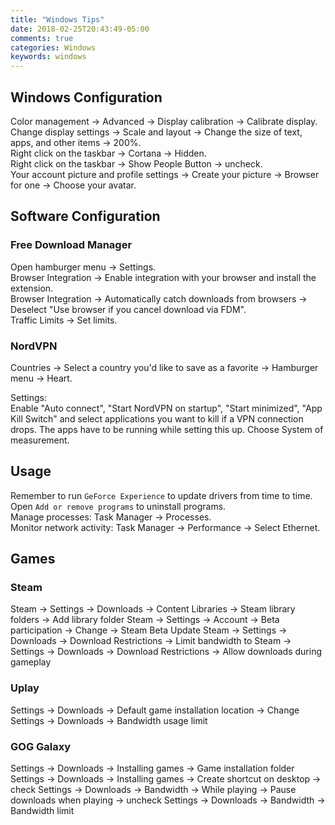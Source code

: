 ```yaml
---
title: "Windows Tips"
date: 2018-02-25T20:43:49-05:00
comments: true
categories: Windows
keywords: windows
---
```


## Windows Configuration

Color management -> Advanced -> Display calibration -> Calibrate display.  
Change display settings -> Scale and layout -> Change the size of text, apps, and other items -> 200%.  
Right click on the taskbar -> Cortana -> Hidden.  
Right click on the taskbar -> Show People Button -> uncheck.  
Your account picture and profile settings -> Create your picture -> Browser for one -> Choose your avatar.

## Software Configuration

### Free Download Manager

Open hamburger menu -> Settings.  
Browser Integration -> Enable integration with your browser and install the extension.  
Browser Integration -> Automatically catch downloads from browsers -> Deselect "Use browser if you cancel download via FDM".  
Traffic Limits -> Set limits.

### NordVPN

Countries -> Select a country you'd like to save as a favorite -> Hamburger menu -> Heart.

Settings:  
Enable "Auto connect", "Start NordVPN on startup", "Start minimized", "App Kill Switch" and select applications you want to kill if a VPN connection drops. The apps have to be running while setting this up. Choose System of measurement.

## Usage

Remember to run `GeForce Experience` to update drivers from time to time.  
Open `Add or remove programs` to uninstall programs.  
Manage processes: Task Manager -> Processes.  
Monitor network activity: Task Manager -> Performance -> Select Ethernet.

## Games

### Steam
Steam -> Settings -> Downloads -> Content Libraries -> Steam library folders -> Add library folder
Steam -> Settings -> Account -> Beta participation -> Change -> Steam Beta Update
Steam -> Settings -> Downloads -> Download Restrictions -> Limit bandwidth to
Steam -> Settings -> Downloads -> Download Restrictions -> Allow downloads during gameplay

### Uplay

Settings -> Downloads -> Default game installation location -> Change
Settings -> Downloads -> Bandwidth usage limit

### GOG Galaxy
Settings -> Downloads -> Installing games -> Game installation folder
Settings -> Downloads -> Installing games -> Create shortcut on desktop -> check
Settings -> Downloads -> Bandwidth -> While playing -> Pause downloads when playing -> uncheck
Settings -> Downloads -> Bandwidth -> Bandwidth limit
